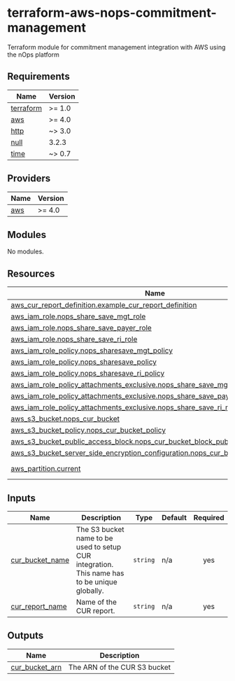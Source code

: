 # terraform-aws-nops-commitment-management
Terraform module for commitment management integration with AWS using the nOps platform

<!-- BEGIN_TF_DOCS -->
## Requirements

| Name | Version |
|------|---------|
| <a name="requirement_terraform"></a> [terraform](#requirement\_terraform) | >= 1.0 |
| <a name="requirement_aws"></a> [aws](#requirement\_aws) | >= 4.0 |
| <a name="requirement_http"></a> [http](#requirement\_http) | ~> 3.0 |
| <a name="requirement_null"></a> [null](#requirement\_null) | 3.2.3 |
| <a name="requirement_time"></a> [time](#requirement\_time) | ~> 0.7 |

## Providers

| Name | Version |
|------|---------|
| <a name="provider_aws"></a> [aws](#provider\_aws) | >= 4.0 |

## Modules

No modules.

## Resources

| Name | Type |
|------|------|
| [aws_cur_report_definition.example_cur_report_definition](https://registry.terraform.io/providers/hashicorp/aws/latest/docs/resources/cur_report_definition) | resource |
| [aws_iam_role.nops_share_save_mgt_role](https://registry.terraform.io/providers/hashicorp/aws/latest/docs/resources/iam_role) | resource |
| [aws_iam_role.nops_share_save_payer_role](https://registry.terraform.io/providers/hashicorp/aws/latest/docs/resources/iam_role) | resource |
| [aws_iam_role.nops_share_save_ri_role](https://registry.terraform.io/providers/hashicorp/aws/latest/docs/resources/iam_role) | resource |
| [aws_iam_role_policy.nops_sharesave_mgt_policy](https://registry.terraform.io/providers/hashicorp/aws/latest/docs/resources/iam_role_policy) | resource |
| [aws_iam_role_policy.nops_sharesave_policy](https://registry.terraform.io/providers/hashicorp/aws/latest/docs/resources/iam_role_policy) | resource |
| [aws_iam_role_policy.nops_sharesave_ri_policy](https://registry.terraform.io/providers/hashicorp/aws/latest/docs/resources/iam_role_policy) | resource |
| [aws_iam_role_policy_attachments_exclusive.nops_share_save_mgt_managed_policies](https://registry.terraform.io/providers/hashicorp/aws/latest/docs/resources/iam_role_policy_attachments_exclusive) | resource |
| [aws_iam_role_policy_attachments_exclusive.nops_share_save_payer_managed_policies](https://registry.terraform.io/providers/hashicorp/aws/latest/docs/resources/iam_role_policy_attachments_exclusive) | resource |
| [aws_iam_role_policy_attachments_exclusive.nops_share_save_ri_managed_policies](https://registry.terraform.io/providers/hashicorp/aws/latest/docs/resources/iam_role_policy_attachments_exclusive) | resource |
| [aws_s3_bucket.nops_cur_bucket](https://registry.terraform.io/providers/hashicorp/aws/latest/docs/resources/s3_bucket) | resource |
| [aws_s3_bucket_policy.nops_cur_bucket_policy](https://registry.terraform.io/providers/hashicorp/aws/latest/docs/resources/s3_bucket_policy) | resource |
| [aws_s3_bucket_public_access_block.nops_cur_bucket_block_public_access](https://registry.terraform.io/providers/hashicorp/aws/latest/docs/resources/s3_bucket_public_access_block) | resource |
| [aws_s3_bucket_server_side_encryption_configuration.nops_cur_bucket_encryption](https://registry.terraform.io/providers/hashicorp/aws/latest/docs/resources/s3_bucket_server_side_encryption_configuration) | resource |
| [aws_partition.current](https://registry.terraform.io/providers/hashicorp/aws/latest/docs/data-sources/partition) | data source |

## Inputs

| Name | Description | Type | Default | Required |
|------|-------------|------|---------|:--------:|
| <a name="input_cur_bucket_name"></a> [cur\_bucket\_name](#input\_cur\_bucket\_name) | The S3 bucket name to be used to setup CUR integration. This name has to be unique globally. | `string` | n/a | yes |
| <a name="input_cur_report_name"></a> [cur\_report\_name](#input\_cur\_report\_name) | Name of the CUR report. | `string` | n/a | yes |

## Outputs

| Name | Description |
|------|-------------|
| <a name="output_cur_bucket_arn"></a> [cur\_bucket\_arn](#output\_cur\_bucket\_arn) | The ARN of the CUR S3 bucket |
<!-- END_TF_DOCS -->
